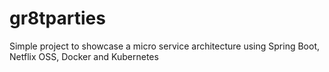 # gr8tparties
Simple project to showcase a micro service architecture using Spring Boot, Netflix OSS, Docker and Kubernetes 
